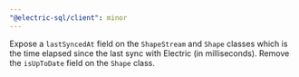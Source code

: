```yaml
---
"@electric-sql/client": minor
---
```


Expose a `lastSyncedAt` field on the `ShapeStream` and `Shape` classes which is the time elapsed since the last sync with Electric (in milliseconds).
Remove the `isUpToDate` field on the `Shape` class.